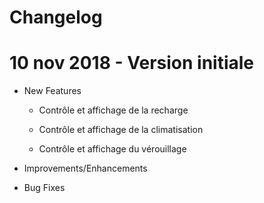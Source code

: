 Changelog
=========

10 nov 2018 - Version initiale
===

-   New Features

    -   Contrôle et affichage de la recharge

    -   Contrôle et affichage de la climatisation
    -   Contrôle et affichage du vérouillage


-   Improvements/Enhancements

  

-   Bug Fixes

  

